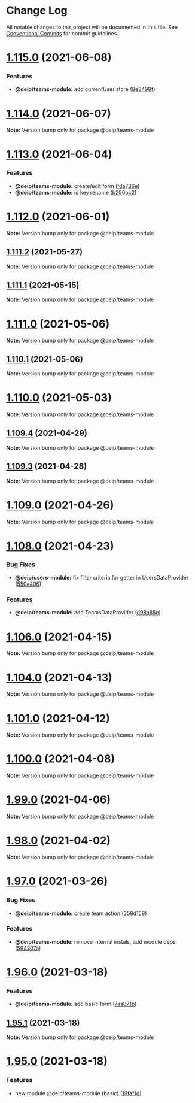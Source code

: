 # Change Log

All notable changes to this project will be documented in this file.
See [Conventional Commits](https://conventionalcommits.org) for commit guidelines.

# [1.115.0](https://gitlab.com/DEIP/deip-client-modules/compare/v1.114.1...v1.115.0) (2021-06-08)


### Features

* **@deip/teams-module:** add currentUser store ([8e3498f](https://gitlab.com/DEIP/deip-client-modules/commit/8e3498f790cd18963376d9a1f734e182e51fbfb7))





# [1.114.0](https://gitlab.com/DEIP/deip-client-modules/compare/v1.113.0...v1.114.0) (2021-06-07)

**Note:** Version bump only for package @deip/teams-module





# [1.113.0](https://gitlab.com/DEIP/deip-client-modules/compare/v1.112.0...v1.113.0) (2021-06-04)


### Features

* **@deip/teams-module:** create/edit form ([fda786e](https://gitlab.com/DEIP/deip-client-modules/commit/fda786e02fa418a1c0f0ae188403c72c116c2859))
* **@deip/teams-module:** id key rename ([b290bc2](https://gitlab.com/DEIP/deip-client-modules/commit/b290bc285d05439429aea5e35402770a49728c87))





# [1.112.0](https://gitlab.com/DEIP/deip-client-modules/compare/v1.111.3...v1.112.0) (2021-06-01)

**Note:** Version bump only for package @deip/teams-module





## [1.111.2](https://gitlab.com/DEIP/deip-client-modules/compare/v1.111.1...v1.111.2) (2021-05-27)

**Note:** Version bump only for package @deip/teams-module





## [1.111.1](https://gitlab.com/DEIP/deip-client-modules/compare/v1.111.0...v1.111.1) (2021-05-15)

**Note:** Version bump only for package @deip/teams-module





# [1.111.0](https://gitlab.com/DEIP/deip-client-modules/compare/v1.110.1...v1.111.0) (2021-05-06)

**Note:** Version bump only for package @deip/teams-module





## [1.110.1](https://gitlab.com/DEIP/deip-client-modules/compare/v1.110.0...v1.110.1) (2021-05-06)

**Note:** Version bump only for package @deip/teams-module





# [1.110.0](https://gitlab.com/DEIP/deip-client-modules/compare/v1.109.5...v1.110.0) (2021-05-03)

**Note:** Version bump only for package @deip/teams-module





## [1.109.4](https://gitlab.com/DEIP/deip-client-modules/compare/v1.109.3...v1.109.4) (2021-04-29)

**Note:** Version bump only for package @deip/teams-module





## [1.109.3](https://gitlab.com/DEIP/deip-client-modules/compare/v1.109.2...v1.109.3) (2021-04-28)

**Note:** Version bump only for package @deip/teams-module





# [1.109.0](https://gitlab.com/DEIP/deip-client-modules/compare/v1.108.0...v1.109.0) (2021-04-26)

**Note:** Version bump only for package @deip/teams-module





# [1.108.0](https://gitlab.com/DEIP/deip-client-modules/compare/v1.107.0...v1.108.0) (2021-04-23)


### Bug Fixes

* **@deip/users-module:** fix filter criteria for getter in UsersDataProvider ([550a406](https://gitlab.com/DEIP/deip-client-modules/commit/550a40630fa63ffb444363fe3490ef1ff51b23b9))


### Features

* **@deip/teams-module:** add TeamsDataProvider ([d98a85e](https://gitlab.com/DEIP/deip-client-modules/commit/d98a85e2fa38a80693141c3397a1e01e5d6b79bd))





# [1.106.0](https://gitlab.com/DEIP/deip-client-modules/compare/v1.105.0...v1.106.0) (2021-04-15)

**Note:** Version bump only for package @deip/teams-module





# [1.104.0](https://gitlab.com/DEIP/deip-client-modules/compare/v1.103.0...v1.104.0) (2021-04-13)

**Note:** Version bump only for package @deip/teams-module





# [1.101.0](https://gitlab.com/DEIP/deip-client-modules/compare/v1.100.0...v1.101.0) (2021-04-12)

**Note:** Version bump only for package @deip/teams-module





# [1.100.0](https://gitlab.com/DEIP/deip-client-modules/compare/v1.99.0...v1.100.0) (2021-04-08)

**Note:** Version bump only for package @deip/teams-module





# [1.99.0](https://gitlab.com/DEIP/deip-client-modules/compare/v1.98.0...v1.99.0) (2021-04-06)

**Note:** Version bump only for package @deip/teams-module





# [1.98.0](https://gitlab.com/DEIP/deip-client-modules/compare/v1.97.0...v1.98.0) (2021-04-02)

**Note:** Version bump only for package @deip/teams-module





# [1.97.0](https://gitlab.com/DEIP/deip-client-modules/compare/v1.96.1...v1.97.0) (2021-03-26)


### Bug Fixes

* **@deip/teams-module:** create team action ([358d159](https://gitlab.com/DEIP/deip-client-modules/commit/358d159f8117e32a051afb6b072d300775b1daa0))


### Features

* **@deip/teams-module:** remove internal instals, add module deps ([594307a](https://gitlab.com/DEIP/deip-client-modules/commit/594307a581c9813dcbd05e88415414d759cf1628))





# [1.96.0](https://gitlab.com/DEIP/deip-client-modules/compare/v1.95.1...v1.96.0) (2021-03-18)


### Features

* **@deip/teams-module:** add basic form ([7aa071b](https://gitlab.com/DEIP/deip-client-modules/commit/7aa071bfec28c70ed530d45e4d8864f7c181cf1c))





## [1.95.1](https://gitlab.com/DEIP/deip-client-modules/compare/v1.95.0...v1.95.1) (2021-03-18)

**Note:** Version bump only for package @deip/teams-module





# [1.95.0](https://gitlab.com/DEIP/deip-client-modules/compare/v1.94.0...v1.95.0) (2021-03-18)


### Features

* new module @deip/teams-module (basic) ([19faf1d](https://gitlab.com/DEIP/deip-client-modules/commit/19faf1d8413044045525ebfc613c6ebc79c861ac))
